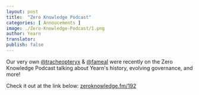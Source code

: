 ```yaml
---
layout: post
title:  "Zero Knowledge Podcast"
categories: [ Annoucements ]
image: ./Zero-Knowledge-Podcast/1.png
author: Yearn
translator:
publish: false
---
```


Our very own [@tracheopteryx](https://twitter.com/tracheopteryx) & [@fameal](https://twitter.com/fameal) were recently on the Zero Knowledge Podcast talking about Yearn's history, evolving governance, and more!

Check it out at the link below:
[zeroknowledge.fm/192](https://www.zeroknowledge.fm/192)
